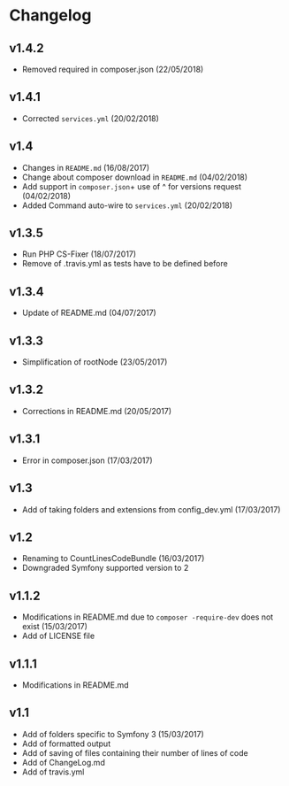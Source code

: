 # Changelog

v1.4.2
------
- Removed required in composer.json (22/05/2018)

v1.4.1
------
- Corrected `services.yml` (20/02/2018)

v1.4
----
- Changes in `README.md` (16/08/2017)
- Change about composer download in `README.md` (04/02/2018)
- Add support in `composer.json`+ use of ^ for versions request (04/02/2018)
- Added Command auto-wire to `services.yml` (20/02/2018)

v1.3.5
------
- Run PHP CS-Fixer (18/07/2017)
- Remove of .travis.yml as tests have to be defined before

v1.3.4
------
- Update of README.md (04/07/2017)

v1.3.3
------
- Simplification of rootNode (23/05/2017)

v1.3.2
------
- Corrections in README.md (20/05/2017)

v1.3.1
------
- Error in composer.json (17/03/2017)

v1.3
------
- Add of taking folders and extensions from config_dev.yml (17/03/2017)

v1.2
----
- Renaming to CountLinesCodeBundle (16/03/2017)
- Downgraded Symfony supported version to 2

v1.1.2
------
- Modifications in README.md due to `composer -require-dev` does not exist (15/03/2017)
- Add of LICENSE file

v1.1.1
------
- Modifications in README.md

v1.1
----
- Add of folders specific to Symfony 3 (15/03/2017)
- Add of formatted output
- Add of saving of files containing their number of lines of code
- Add of ChangeLog.md
- Add of travis.yml
